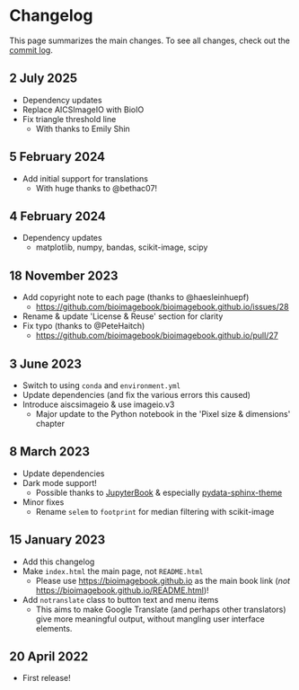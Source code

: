 Changelog
=========

This page summarizes the main changes.
To see all changes, check out the [commit log](https://github.com/bioimagebook/bioimagebook.github.io/commits/main).

## 2 July 2025
* Dependency updates
* Replace AICSImageIO with BioIO
* Fix triangle threshold line
  * With thanks to Emily Shin

## 5 February 2024
* Add initial support for translations
  * With huge thanks to @bethac07!

## 4 February 2024
* Dependency updates
  * matplotlib, numpy, bandas, scikit-image, scipy

## 18 November 2023
* Add copyright note to each page (thanks to @haesleinhuepf)
  * https://github.com/bioimagebook/bioimagebook.github.io/issues/28
* Rename & update 'License & Reuse' section for clarity
* Fix typo (thanks to @PeteHaitch)
  * https://github.com/bioimagebook/bioimagebook.github.io/pull/27

## 3 June 2023

* Switch to using `conda` and `environment.yml`
* Update dependencies (and fix the various errors this caused)
* Introduce aiscsimageio & use imageio.v3
  * Major update to the Python notebook in the 'Pixel size & dimensions' chapter

## 8 March 2023

* Update dependencies
* Dark mode support!
  * Possible thanks to [JupyterBook](https://jupyterbook.org/en/stable/intro.html) & especially [pydata-sphinx-theme](https://pydata-sphinx-theme.readthedocs.io/)
* Minor fixes
  * Rename `selem` to `footprint` for median filtering with scikit-image

## 15 January 2023

* Add this changelog
* Make `index.html` the main page, not `README.html`
  * Please use https://bioimagebook.github.io as the main book link (*not* https://bioimagebook.github.io/README.html)!
* Add `notranslate` class to button text and menu items
  * This aims to make Google Translate (and perhaps other translators) give more meaningful output, without mangling user interface elements.


## 20 April 2022

* First release!